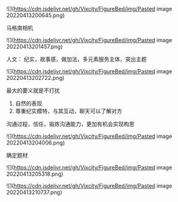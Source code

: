 ![](https://cdn.jsdelivr.net/gh/Vixcity/FigureBed/img/Pasted image 20220413200645.png)

马格南相机

![](https://cdn.jsdelivr.net/gh/Vixcity/FigureBed/img/Pasted image 20220413201457.png)

人文： 纪实，故事感，做加法，多元素服务主体，突出主题

![](https://cdn.jsdelivr.net/gh/Vixcity/FigureBed/img/Pasted image 20220413202722.png)

最大的要义就是不打扰
1. 自然的表现
2. 尊重纪实模特，与其互动，聊天可以了解对方

沟通过程，信任，锻炼沟通能力，更加有机会实现构思

![](https://cdn.jsdelivr.net/gh/Vixcity/FigureBed/img/Pasted image 20220413204006.png)

确定题材

![](https://cdn.jsdelivr.net/gh/Vixcity/FigureBed/img/Pasted image 20220413205318.png)

![](https://cdn.jsdelivr.net/gh/Vixcity/FigureBed/img/Pasted image 20220413210737.png)


